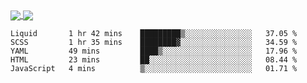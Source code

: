 <a href="https://www.mvuljevas.com">
    <img align="center" src="https://github-readme-stats.vercel.app/api?username=mvuljevas&show_icons=true&theme=dracula" />
</a>
<a href="https://www.mvuljevas.com">
    <img align="center" src="https://github-readme-stats.vercel.app/api/top-langs/?username=mvuljevas&theme=dracula&layout=compact" />
</a>

<br>

<!--START_SECTION:waka-->
```text
Liquid       1 hr 42 mins    █████████▒░░░░░░░░░░░░░░░   37.05 % 
SCSS         1 hr 35 mins    ████████▓░░░░░░░░░░░░░░░░   34.59 % 
YAML         49 mins         ████▒░░░░░░░░░░░░░░░░░░░░   17.96 % 
HTML         23 mins         ██░░░░░░░░░░░░░░░░░░░░░░░   08.44 % 
JavaScript   4 mins          ▒░░░░░░░░░░░░░░░░░░░░░░░░   01.71 % 
```
<!--END_SECTION:waka-->
